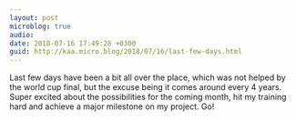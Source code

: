 ```yaml
---
layout: post
microblog: true
audio: 
date: 2018-07-16 17:49:28 +0300
guid: http://kaa.micro.blog/2018/07/16/last-few-days.html
---
```

Last few days have been a bit all over the place, which was not helped by the world cup final, but the excuse being it comes around every 4 years.  Super excited about the possibilities for the coming month, hit my training hard and achieve a major milestone on my project. Go!
